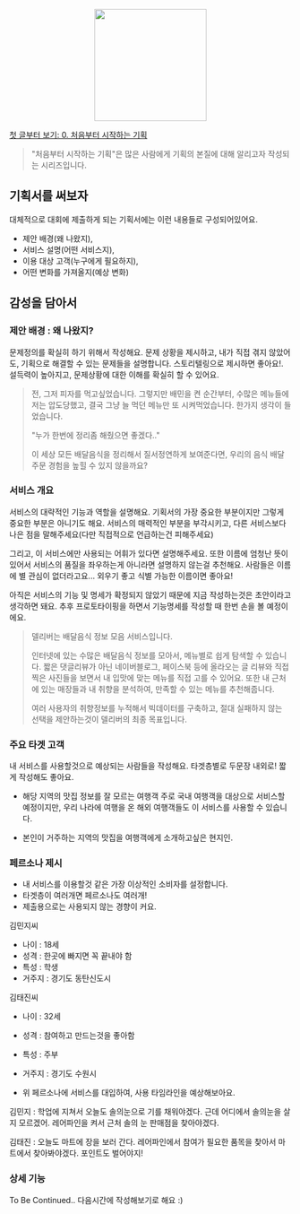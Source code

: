 <p align="center"><img src="https://i.imgur.com/wUFdbUb.png" width="200px"></p>

[첫 글부터 보기: 0. 처음부터 시작하는 기획](../)
> "처음부터 시작하는 기획"은  많은 사람에게 기획의 본질에 대해 알리고자 작성되는 시리즈입니다. 

## 기획서를 써보자
대체적으로 대회에 제출하게 되는 기획서에는 이런 내용들로 구성되어있어요.
-   제안 배경(왜 나왔지), 
-   서비스 설명(어떤 서비스지), 
-   이용 대상 고객(누구에게 필요하지), 
-   어떤 변화를 가져올지(예상 변화)

## 감성을 담아서

### 제안 배경 : 왜 나왔지?
문제정의를 확실히 하기 위해서 작성해요. 문제 상황을 제시하고, 내가 직접 겪지 않았어도, 기획으로 해결할 수 있는 문제들을 설명합니다. 스토리텔링으로 제시하면 좋아요!. 설득력이 높아지고, 문제상황에 대한 이해를 확실히 할 수 있어요.

> 전, 그저 피자를 먹고싶었습니다. 그렇지만 배민을 켠 순간부터, 수많은 메뉴들에 저는 압도당했고, 결국 그냥 늘 먹던 메뉴만 또 시켜먹었습니다. 한가지 생각이 들었습니다.
> 
> "누가 한번에 정리좀 해줬으면 좋겠다.."
> 
> 이 세상 모든 배달음식을 정리해서 질서정연하게 보여준다면, 우리의 음식 배달 주문 경험을 높힐 수 있지 않을까요?


### 서비스 개요
서비스의 대략적인 기능과 역할을 설명해요. 기획서의 가장 중요한 부분이지만 그렇게 중요한 부분은 아니기도 해요. 서비스의 매력적인 부분을 부각시키고, 다른 서비스보다 나은 점을 말해주세요(다만 직접적으로 언급하는건 피해주세요)

그리고, 이 서비스에만 사용되는 어휘가 있다면 설명해주세요. 또한 이름에 엄청난 뜻이 있어서 서비스의 품질을 좌우하는게 아니라면 설명하지 않는걸 추천해요. 사람들은 이름에 별 관심이 없더라고요... 외우기 좋고 식별 가능한 이름이면 좋아요!

아직은 서비스의 기능 및 명세가 확정되지 않았기 때문에 지금 작성하는것은 초안이라고 생각하면 돼요. 추후 프로토타이핑을 하면서 기능명세를 작성할 때 한번 손을 볼 예정이에요.

> 델리버는 배달음식 정보 모음 서비스입니다.
> 
> 인터넷에 있는 수많은 배달음식 정보를 모아서, 메뉴별로 쉽게 탐색할 수 있습니다. 짧은 댓글리뷰가 아닌 네이버블로그, 페이스북 등에 올라오는 글 리뷰와 직접 찍은 사진들을 보면서 내 입맛에 맞는 메뉴를 직접 고를 수 있어요. 또한 내 근처에 있는 매장들과 내 취향을 분석하여, 만족할 수 있는 메뉴를 추천해줍니다.
> 
>   여러 사용자의 취향정보를 누적해서 빅데이터를 구축하고, 절대 실패하지 않는 선택을 제안하는것이 델리버의 최종 목표입니다.
>   
### 주요 타겟 고객
내 서비스를 사용할것으로 예상되는 사람들을 작성해요. 타겟층별로 두문장 내외로! 짧게 작성해도 좋아요.
    
-   해당 지역의 맛집 정보를 잘 모르는 여행객 주로 국내 여행객을 대상으로 서비스할 예정이지만, 우리 나라에 여행을 온 해외 여행객들도 이 서비스를 사용할 수 있습니다.
    
-   본인이 거주하는 지역의 맛집을 여행객에게 소개하고싶은 현지인.

> 

### 페르소나 제시

-   내 서비스를 이용할것 같은 가장 이상적인 소비자를 설정합니다.
-   타겟층이 여러개면 페르소나도 여러개!
-   제출용으로는 사용되지 않는 경향이 커요.

김민지씨

-   나이 : 18세
-   성격 : 한곳에 빠지면 꼭 끝내야 함
-   특성 : 학생
-   거주지 : 경기도 동탄신도시

김태진씨

-   나이 : 32세
    
-   성격 : 참여하고 만드는것을 좋아함
    
-   특성 : 주부
    
-   거주지 : 경기도 수원시
    
-   위 페르소나에 서비스를 대입하여, 사용 타임라인을 예상해보아요.
    

김민지 : 학업에 지쳐서 오늘도 솔의눈으로 기를 채워야겠다. 근데 어디에서 솔의눈을 살지 모르겠어. 레어파인을 켜서 근처 솔의 눈 판매점을 찾아야겠다.

김태진 : 오늘도 마트에 장을 보러 간다. 레어파인에서 참여가 필요한 품목을 찾아서 마트에서 찾아봐야겠다. 포인트도 벌어야지!

### 상세 기능

To Be Continued.. 다음시간에 작성해보기로 해요 :)
<!--stackedit_data:
eyJoaXN0b3J5IjpbMTU3NzUwODI4MSw5MDYzNjcxNjEsLTIwMz
AwMjUzNTYsMzMwNDM0NDg1LDE2NTYwNDkzNjEsLTE1MDI3Mjgy
MTEsMzc3NzU4MDgzLC0xNzczMzM4MTc1LDg2MjU0MjI5NCwtMT
k2NTQyNzY2LC0xMTc5NjE0MjQ0LDgzNjg0NTE0NF19
-->